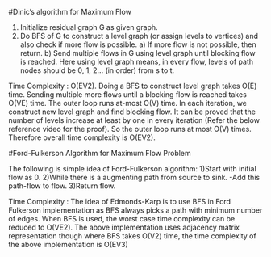 #Dinic’s algorithm for Maximum Flow

1) Initialize residual graph G as given graph.
2) Do BFS of G to construct a level graph (or
   assign levels to vertices) and also check if 
   more flow is possible.
    a) If more flow is not possible, then return.
    b) Send multiple flows in G using level graph 
       until blocking flow is reached. Here using 
       level graph means, in every flow,
       levels of path nodes should be 0, 1, 2...
       (in order) from s to t.
       
Time Complexity : O(EV2). 
Doing a BFS to construct level graph takes O(E) time. Sending multiple more flows until a blocking flow is reached takes O(VE) time. The outer loop runs at-most O(V) time. In each iteration, we construct new level graph and find blocking flow. It can be proved that the number of levels increase at least by one in every iteration (Refer the below reference video for the proof). So the outer loop runs at most O(V) times. Therefore overall time complexity is O(EV2). 

#Ford-Fulkerson Algorithm for Maximum Flow Problem

The following is simple idea of Ford-Fulkerson algorithm:
1)Start with initial flow as 0.
2)While there is a augmenting path from source to sink. 
-Add this path-flow to flow.
3)Return flow.

Time Complexity : The idea of Edmonds-Karp is to use BFS in Ford Fulkerson implementation as BFS always picks a path with minimum number of edges. When BFS is used, the worst case time complexity can be reduced to O(VE2). The above implementation uses adjacency matrix representation though where BFS takes O(V2) time, the time complexity of the above implementation is O(EV3)
